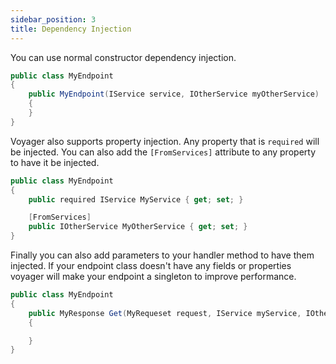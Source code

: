 ```yaml
---
sidebar_position: 3
title: Dependency Injection
---
```


You can use normal constructor dependency injection.

```cs
public class MyEndpoint
{
    public MyEndpoint(IService service, IOtherService myOtherService)
    {
    }
}
```

Voyager also supports property injection. Any property that is `required` will be injected. You can also add the `[FromServices]` attribute to any property to have it be injected.

```cs
public class MyEndpoint
{
    public required IService MyService { get; set; }

    [FromServices]
    public IOtherService MyOtherService { get; set; }
}
```

Finally you can also add parameters to your handler method to have them injected. If your endpoint class doesn't have any fields or properties voyager will make your endpoint a singleton to improve performance.

```cs
public class MyEndpoint
{
    public MyResponse Get(MyRequeset request, IService myService, IOtherService myOtherService)
    {

    }
}
```

